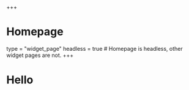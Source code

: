 +++
# Homepage
type = "widget_page"
headless = true  # Homepage is headless, other widget pages are not.
+++

# Hello
